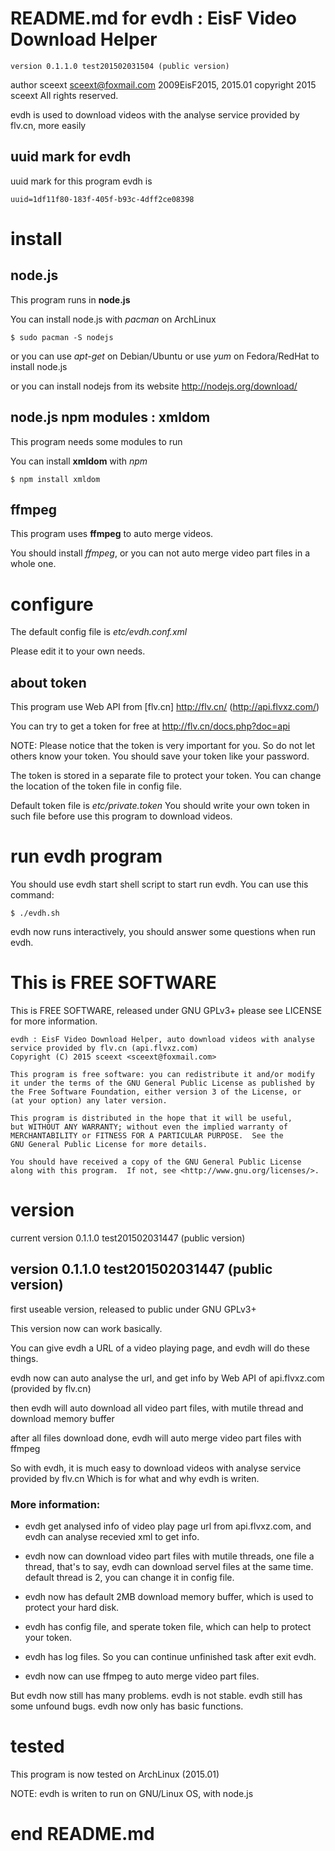 # README.md for evdh : EisF Video Download Helper 

	version 0.1.1.0 test201502031504 (public version) 

author sceext <sceext@foxmail.com> 2009EisF2015, 2015.01
copyright 2015 sceext All rights reserved. 

evdh is used to download videos with the analyse service provided by flv.cn, more easily 

## uuid mark for evdh

uuid mark for this program evdh is 

	uuid=1df11f80-183f-405f-b93c-4dff2ce08398


# install

## node.js

This program runs in **node.js**

You can install node.js with *pacman* on ArchLinux

	$ sudo pacman -S nodejs

or you can use *apt-get* on Debian/Ubuntu or use *yum* on Fedora/RedHat to install node.js 

or you can install nodejs from its website
	<http://nodejs.org/download/>

## node.js npm modules : xmldom

This program needs some modules to run

You can install **xmldom** with *npm*

	$ npm install xmldom

## ffmpeg

This program uses **ffmpeg** to auto merge videos. 

You should install *ffmpeg*, or you can not auto merge video part files in a whole one. 


# configure

The default config file is *etc/evdh.conf.xml*

Please edit it to your own needs. 

## about token

This program use Web API from [flv.cn] <http://flv.cn/> (<http://api.flvxz.com/>) 

You can try to get a token for free at <http://flv.cn/docs.php?doc=api> 

NOTE: Please notice that the token is very important for you. So do not let others know your token. 
You should save your token like your password. 

The token is stored in a separate file to protect your token. 
You can change the location of the token file in config file. 

Default token file is *etc/private.token* 
You should write your own token in such file before use this program to download videos. 


# run evdh program

You should use evdh start shell script to start run evdh. You can use this command: 

	$ ./evdh.sh

evdh now runs interactively, you should answer some questions when run evdh. 


# This is FREE SOFTWARE

This is FREE SOFTWARE, released under GNU GPLv3+ 
please see LICENSE for more information. 

    evdh : EisF Video Download Helper, auto download videos with analyse service provided by flv.cn (api.flvxz.com) 
    Copyright (C) 2015 sceext <sceext@foxmail.com> 

    This program is free software: you can redistribute it and/or modify
    it under the terms of the GNU General Public License as published by
    the Free Software Foundation, either version 3 of the License, or
    (at your option) any later version.

    This program is distributed in the hope that it will be useful,
    but WITHOUT ANY WARRANTY; without even the implied warranty of
    MERCHANTABILITY or FITNESS FOR A PARTICULAR PURPOSE.  See the
    GNU General Public License for more details.

    You should have received a copy of the GNU General Public License
    along with this program.  If not, see <http://www.gnu.org/licenses/>.


# version

current version 0.1.1.0 test201502031447 (public version) 

## version 0.1.1.0 test201502031447 (public version) 

first useable version, released to public under GNU GPLv3+

This version now can work basically. 

You can give evdh a URL of a video playing page, and evdh will do these things. 

evdh now can auto analyse the url, and get info by Web API of api.flvxz.com (provided by flv.cn) 

then evdh will auto download all video part files, with mutile thread and download memory buffer

after all files download done, evdh will auto merge video part files with ffmpeg

So with evdh, it is much easy to download videos with analyse service provided by flv.cn
Which is for what and why evdh is writen. 

### More information: 

+ evdh get analysed info of video play page url from api.flvxz.com, 
and evdh can analyse recevied xml to get info. 

+ evdh now can download video part files with mutile threads, 
one file a thread, that's to say, evdh can download servel files at the same time. 
default thread is 2, you can change it in config file. 

+ evdh now has default 2MB download memory buffer, which is used to protect your hard disk. 

+ evdh has config file, and sperate token file, which can help to protect your token. 

+ evdh has log files. So you can continue unfinished task after exit evdh. 

+ evdh now can use ffmpeg to auto merge video part files. 

But evdh now still has many problems. 
evdh is not stable. 
evdh still has some unfound bugs. 
evdh now only has basic functions. 


# tested

This program is now tested on ArchLinux (2015.01)

NOTE: evdh is writen to run on GNU/Linux OS, with node.js

# end README.md


